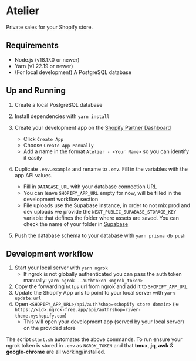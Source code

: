 # Atelier

Private sales for your Shopify store.

## Requirements

- Node.js (v18.17.0 or newer)
- Yarn (v1.22.19 or newer)
- (For local development) A PostgreSQL database

## Up and Running

1. Create a local PostgreSQL database
2. Install dependencies with `yarn install`
3. Create your development app on the [Shopify Partner Dashboard](https://partners.shopify.com/1011478/apps)

   - Click `Create App`
   - Choose `Create App Manually`
   - Add a name in the format `Atelier - <Your Name>` so you can identify it easily

4. Duplicate `.env.example` and rename to `.env`. Fill in the variables with the app API values.
   - Fill in `DATABASE_URL` with your database connection URL
   - You can leave `SHOPIFY_APP_URL` empty for now, will be filled in the development workflow section
   - File uploads use the Supabase instance, in order to not mix prod and dev uploads we provide the `NEXT_PUBLIC_SUPABASE_STORAGE_KEY` variable that defines the folder where assets are saved. You can check the name of your folder in [Supabase](https://app.supabase.com/project/lypfjowlwsqnrjphjfgs/storage/buckets)
5. Push the database schema to your database with `yarn prisma db push`

## Development workflow

1. Start your local server with `yarn ngrok`
   - If ngrok is not globally authenticated you can pass the auth token manually:
     `yarn ngrok --authtoken <ngrok_token>`
2. Copy the forwarding `https` url from ngrok and add it to `SHOPIFY_APP_URL`
3. Update the Shopify App urls to point to your local server with `yarn update:url`
4. Open `<SHOPIFY_APP_URL>/api/auth?shop=<shopify store domain>` (ie `https://<id>.ngrok-free.app/api/auth?shop=river-theme.myshopify.com`)
   - This will open your development app (served by your local server) on the provided store

The script `start.sh` automates the above commands.
To run ensure your ngrok token is stored in `.env` as `NGROK_TOKEN` and that **tmux**, **jq**, **awk** & **google-chrome** are all working/installed.
